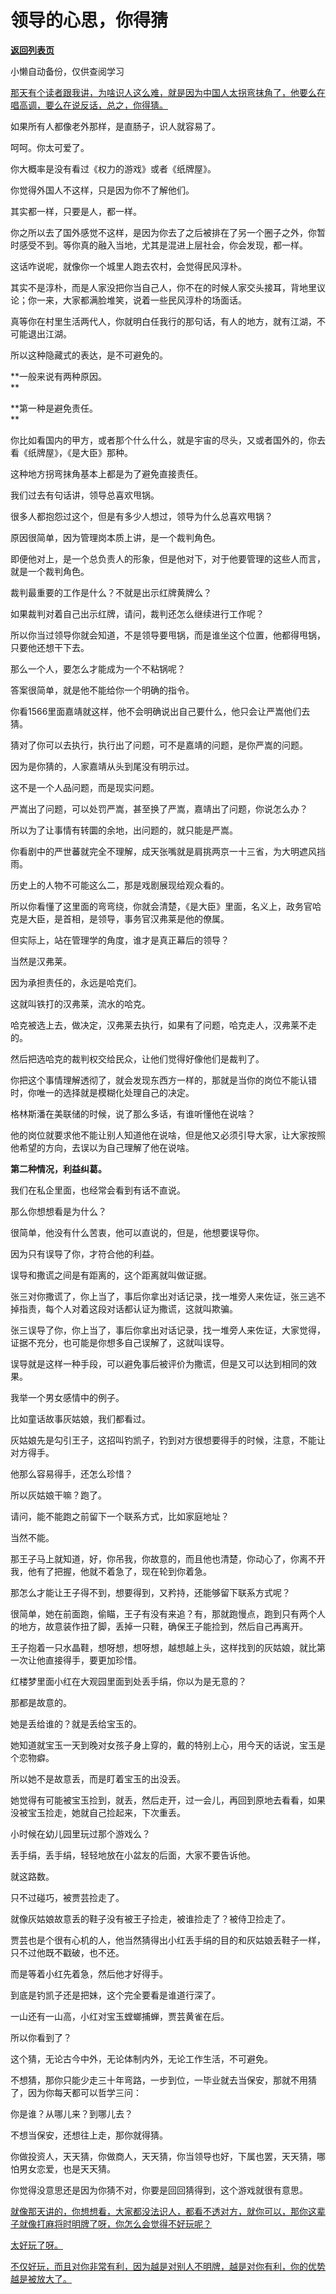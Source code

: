 # 领导的心思，你得猜

[**返回列表页**](/gzh/记忆承载)

小懒自动备份，仅供查阅学习

[那天有个读者跟我讲，为啥识人这么难，就是因为中国人太拐弯抹角了，他要么在唱高调，要么在说反话，总之，你得猜。](http://mp.weixin.qq.com/s?__biz=Mzg4MTg2MzU3Mg==&mid=2247484395&idx=1&sn=dd38344324a83786c4dde56f8d282105&chksm=cf5e3d10f829b406af46a4321d600b1f91710ec264fb92e9a122d2a81b796ce2c976b932576e&scene=21#wechat_redirect)

如果所有人都像老外那样，是直肠子，识人就容易了。  

呵呵。你太可爱了。

你大概率是没有看过《权力的游戏》或者《纸牌屋》。  

你觉得外国人不这样，只是因为你不了解他们。  

其实都一样，只要是人，都一样。

你之所以去了国外感觉不这样，是因为你去了之后被排在了另一个圈子之外，你暂时感受不到。等你真的融入当地，尤其是混进上层社会，你会发现，都一样。

这话咋说呢，就像你一个城里人跑去农村，会觉得民风淳朴。

其实不是淳朴，而是人家没把你当自己人，你不在的时候人家交头接耳，背地里议论；你一来，大家都满脸堆笑，说着一些民风淳朴的场面话。

真等你在村里生活两代人，你就明白任我行的那句话，有人的地方，就有江湖，不可能退出江湖。

所以这种隐藏式的表达，是不可避免的。  

 **一般来说有两种原因。  
**

 **第一种是避免责任。  
**

你比如看国内的甲方，或者那个什么什么，就是宇宙的尽头，又或者国外的，你去看《纸牌屋》，《是大臣》那种。  

这种地方拐弯抹角基本上都是为了避免直接责任。  

我们过去有句话讲，领导总喜欢甩锅。  

很多人都抱怨过这个，但是有多少人想过，领导为什么总喜欢甩锅？

原因很简单，因为管理岗本质上讲，是一个裁判角色。  

即便他对上，是一个总负责人的形象，但是他对下，对于他要管理的这些人而言，就是一个裁判角色。  

裁判最重要的工作是什么？不就是出示红牌黄牌么？  

如果裁判对着自己出示红牌，请问，裁判还怎么继续进行工作呢？

所以你当过领导你就会知道，不是领导要甩锅，而是谁坐这个位置，他都得甩锅，只要他还想干下去。  

那么一个人，要怎么才能成为一个不粘锅呢？  

答案很简单，就是他不能给你一个明确的指令。  

你看1566里面嘉靖就这样，他不会明确说出自己要什么，他只会让严嵩他们去猜。  

猜对了你可以去执行，执行出了问题，可不是嘉靖的问题，是你严嵩的问题。  

因为是你猜的，人家嘉靖从头到尾没有明示过。

这不是一个人品问题，而是现实问题。  

严嵩出了问题，可以处罚严嵩，甚至换了严嵩，嘉靖出了问题，你说怎么办？  

所以为了让事情有转圜的余地，出问题的，就只能是严嵩。  

你看剧中的严世蕃就完全不理解，成天张嘴就是肩挑两京一十三省，为大明遮风挡雨。

历史上的人物不可能这么二，那是戏剧展现给观众看的。

所以你看懂了这里面的弯弯绕，你就会清楚，《是大臣》里面，名义上，政务官哈克是大臣，是首相，是领导，事务官汉弗莱是他的僚属。

但实际上，站在管理学的角度，谁才是真正幕后的领导？  

当然是汉弗莱。

因为承担责任的，永远是哈克们。

这就叫铁打的汉弗莱，流水的哈克。

哈克被选上去，做决定，汉弗莱去执行，如果有了问题，哈克走人，汉弗莱不走的。

然后把选哈克的裁判权交给民众，让他们觉得好像他们是裁判了。  

你把这个事情理解透彻了，就会发现东西方一样的，那就是当你的岗位不能认错时，你唯一的选择就是模糊化处理自己的决定。  

格林斯潘在美联储的时候，说了那么多话，有谁听懂他在说啥？  

他的岗位就要求他不能让别人知道他在说啥，但是他又必须引导大家，让大家按照他希望的方向，去误以为自己理解了他在说啥。

 **第二种情况，利益纠葛。**  

我们在私企里面，也经常会看到有话不直说。

那么你想想看是为什么？  

很简单，他没有什么苦衷，他可以直说的，但是，他想要误导你。  

因为只有误导了你，才符合他的利益。

误导和撒谎之间是有距离的，这个距离就叫做证据。  

张三对你撒谎了，你上当了，事后你拿出对话记录，找一堆旁人来佐证，张三逃不掉指责，每个人对着这段对话都认证为撒谎，这就叫欺骗。

张三误导了你，你上当了，事后你拿出对话记录，找一堆旁人来佐证，大家觉得，证据不充分，也可能是你想多自己误解了，这就叫误导。

误导就是这样一种手段，可以避免事后被评价为撒谎，但是又可以达到相同的效果。  

我举一个男女感情中的例子。  

比如童话故事灰姑娘，我们都看过。  

灰姑娘先是勾引王子，这招叫钓凯子，钓到对方很想要得手的时候，注意，不能让对方得手。  

他那么容易得手，还怎么珍惜？  

所以灰姑娘干嘛？跑了。

请问，能不能跑之前留下一个联系方式，比如家庭地址？

当然不能。  

那王子马上就知道，好，你吊我，你故意的，而且他也清楚，你动心了，你离不开我，他有了把握，他就不着急了，现在轮到你着急。  

那怎么才能让王子得不到，想要得到，又矜持，还能够留下联系方式呢？  

很简单，她在前面跑，偷瞄，王子有没有来追？有，那就跑慢点，跑到只有两个人的地方，故意装作扭了脚，丢掉一只鞋，确保王子能捡到，然后自己再离开。

王子抱着一只水晶鞋，想呀想，想呀想，越想越上头，这样找到的灰姑娘，就比第一次让他直接得手，要更加珍惜。  

红楼梦里面小红在大观园里面到处丢手绢，你以为是无意的？

那都是故意的。

她是丢给谁的？就是丢给宝玉的。

她知道就宝玉一天到晚对女孩子身上穿的，戴的特别上心，用今天的话说，宝玉是个恋物癖。

所以她不是故意丢，而是盯着宝玉的出没丢。  

她觉得有可能被宝玉捡到，就丢，然后走开，过一会儿，再回到原地去看看，如果没被宝玉捡走，她就自己捡起来，下次重丢。

小时候在幼儿园里玩过那个游戏么？  

丢手绢，丢手绢，轻轻地放在小盆友的后面，大家不要告诉他。  

就这路数。

只不过碰巧，被贾芸捡走了。

就像灰姑娘故意丢的鞋子没有被王子捡走，被谁捡走了？被侍卫捡走了。  

贾芸也是个很有心机的人，他当然猜得出小红丢手绢的目的和灰姑娘丢鞋子一样，只不过他既不戳破，也不还。

而是等着小红先着急，然后他才好得手。

到底是钓凯子还是把妹，这个完全要看是谁道行深了。  

一山还有一山高，小红对宝玉螳螂捕蝉，贾芸黄雀在后。

所以你看到了？  

这个猜，无论古今中外，无论体制内外，无论工作生活，不可避免。

不想猜，那你只能少走三十年弯路，一步到位，一毕业就去当保安，那就不用猜了，因为你每天都可以哲学三问：

你是谁？从哪儿来？到哪儿去？

不想当保安，还想往上走，那你就得猜。

你做投资人，天天猜，你做商人，天天猜，你当领导也好，下属也罢，天天猜，哪怕男女恋爱，也是天天猜。  

你觉得没意思还是因为你猜不对，你要是回回猜得到，这个游戏就很有意思。

[就像那天讲的，你想想看，大家都没法识人，都看不透对方，就你可以，那你这辈子就像打麻将时明牌了呀，你怎么会觉得不好玩呢？  
](http://mp.weixin.qq.com/s?__biz=Mzg4MTg2MzU3Mg==&mid=2247484395&idx=1&sn=dd38344324a83786c4dde56f8d282105&chksm=cf5e3d10f829b406af46a4321d600b1f91710ec264fb92e9a122d2a81b796ce2c976b932576e&scene=21#wechat_redirect)

[太好玩了呀。](http://mp.weixin.qq.com/s?__biz=Mzg4MTg2MzU3Mg==&mid=2247484395&idx=1&sn=dd38344324a83786c4dde56f8d282105&chksm=cf5e3d10f829b406af46a4321d600b1f91710ec264fb92e9a122d2a81b796ce2c976b932576e&scene=21#wechat_redirect)

[不仅好玩，而且对你非常有利，因为越是对别人不明牌，越是对你有利，你的优势越是被放大了。](http://mp.weixin.qq.com/s?__biz=Mzg4MTg2MzU3Mg==&mid=2247484395&idx=1&sn=dd38344324a83786c4dde56f8d282105&chksm=cf5e3d10f829b406af46a4321d600b1f91710ec264fb92e9a122d2a81b796ce2c976b932576e&scene=21#wechat_redirect)

